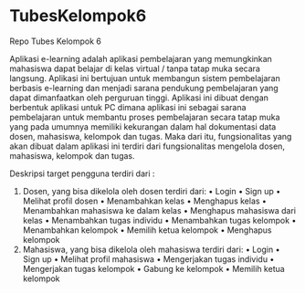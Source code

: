 # TubesKelompok6
Repo Tubes Kelompok 6

Aplikasi e-learning adalah aplikasi pembelajaran yang memungkinkan mahasiswa dapat belajar di kelas virtual / tanpa tatap muka secara langsung. Aplikasi ini bertujuan untuk membangun sistem pembelajaran berbasis e-learning dan menjadi sarana pendukung pembelajaran yang dapat dimanfaatkan oleh perguruan tinggi.
Aplikasi ini dibuat dengan berbentuk aplikasi untuk PC dimana aplikasi ini  sebagai sarana pembelajaran untuk membantu proses pembelajaran secara tatap muka yang pada umumnya memiliki kekurangan dalam hal dokumentasi data dosen, mahasiswa, kelompok dan tugas. Maka dari itu, fungsionalitas yang akan dibuat dalam aplikasi ini terdiri dari fungsionalitas mengelola dosen, mahasiswa, kelompok dan tugas.

Deskripsi target pengguna terdiri dari :
1.	Dosen, yang bisa dikelola oleh dosen terdiri dari:
•	Login
•	Sign up
•	Melihat profil dosen
•	Menambahkan kelas
•	Menghapus kelas
•	Menambahkan mahasiswa ke dalam kelas
•	Menghapus mahasiswa dari kelas
•	Menambahkan tugas individu
•	Menambahkan tugas kelompok
•	Menambahkan kelompok
•	Memilih ketua kelompok
•	Menghapus kelompok
2.	Mahasiswa, yang bisa dikelola oleh mahasiswa terdiri dari:
•	Login
•	Sign up
•	Melihat profil mahasiswa
•	Mengerjakan tugas individu
•	Mengerjakan tugas kelompok
•	Gabung ke kelompok
•	Memilih ketua kelompok
